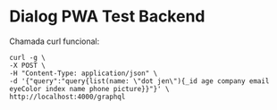 # Dialog PWA Test Backend

Chamada curl funcional:

```
curl -g \
-X POST \
-H "Content-Type: application/json" \
-d '{"query":"query{list(name: \"dot jen\"){_id age company email eyeColor index name phone picture}}"}' \
http://localhost:4000/graphql
```
